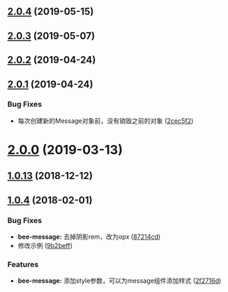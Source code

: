 <a name="2.0.4"></a>
## [2.0.4](https://github.com/tinper-bee/bee-message/compare/v2.0.3...v2.0.4) (2019-05-15)



<a name="2.0.3"></a>
## [2.0.3](https://github.com/tinper-bee/bee-message/compare/v2.0.2...v2.0.3) (2019-05-07)



<a name="2.0.2"></a>
## [2.0.2](https://github.com/tinper-bee/bee-message/compare/v2.0.1...v2.0.2) (2019-04-24)



<a name="2.0.1"></a>
## [2.0.1](https://github.com/tinper-bee/bee-message/compare/v2.0.0...v2.0.1) (2019-04-24)


### Bug Fixes

* 每次创建新的Message对象前，没有销毁之前的对象 ([2cec5f2](https://github.com/tinper-bee/bee-message/commit/2cec5f2))



<a name="2.0.0"></a>
# [2.0.0](https://github.com/tinper-bee/bee-message/compare/v1.0.13...v2.0.0) (2019-03-13)



<a name="1.0.13"></a>
## [1.0.13](https://github.com/tinper-bee/bee-message/compare/v1.0.12...v1.0.13) (2018-12-12)



<a name="1.0.4"></a>
## [1.0.4](https://github.com/tinper-bee/bee-message/compare/87214cd...v1.0.4) (2018-02-01)


### Bug Fixes

* **bee-message:** 去掉阴影rem，改为opx ([87214cd](https://github.com/tinper-bee/bee-message/commit/87214cd))
* 修改示例 ([9b2beff](https://github.com/tinper-bee/bee-message/commit/9b2beff))


### Features

* **bee-message:** 添加style参数，可以为message组件添加样式 ([2f2716d](https://github.com/tinper-bee/bee-message/commit/2f2716d))



